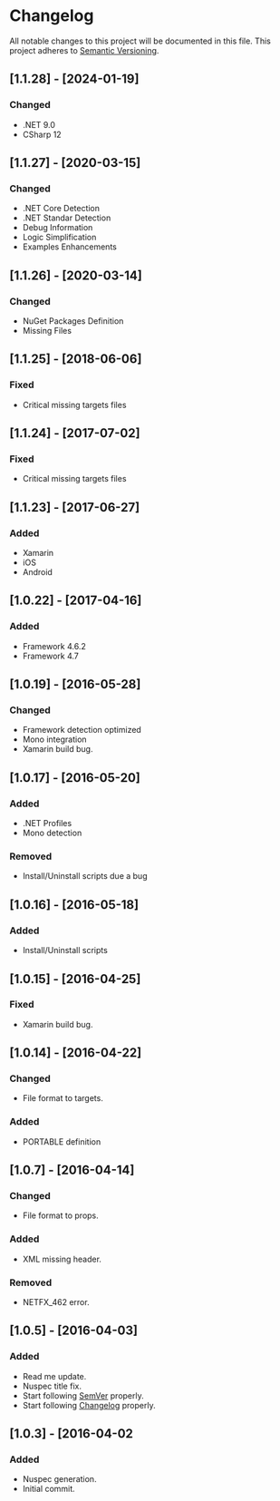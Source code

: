 # Changelog
All notable changes to this project will be documented in this file.
This project adheres to [Semantic Versioning](http://semver.org/).

## [1.1.28] - [2024-01-19]
### Changed
- .NET 9.0
- CSharp 12

## [1.1.27] - [2020-03-15]
### Changed
- .NET Core Detection
- .NET Standar Detection
- Debug Information
- Logic Simplification
- Examples Enhancements

## [1.1.26] - [2020-03-14]
### Changed
- NuGet Packages Definition
- Missing Files

## [1.1.25] - [2018-06-06]
### Fixed
- Critical missing targets files

## [1.1.24] - [2017-07-02]
### Fixed
- Critical missing targets files

## [1.1.23] - [2017-06-27]
### Added
- Xamarin
- iOS
- Android

## [1.0.22] - [2017-04-16]
### Added
- Framework 4.6.2
- Framework 4.7

## [1.0.19] - [2016-05-28]
### Changed
- Framework detection optimized
- Mono integration
- Xamarin build bug.

## [1.0.17] - [2016-05-20]
### Added
- .NET Profiles
- Mono detection

### Removed
- Install/Uninstall scripts due a bug

## [1.0.16] - [2016-05-18]
### Added
- Install/Uninstall scripts

## [1.0.15] - [2016-04-25]
### Fixed
- Xamarin build bug.

## [1.0.14] - [2016-04-22]
### Changed
- File format to targets.

### Added
- PORTABLE definition

## [1.0.7] - [2016-04-14]
### Changed
- File format to props.

### Added
- XML missing header.

### Removed
- NETFX_462 error.

## [1.0.5] - [2016-04-03]
### Added
- Read me update.
- Nuspec title fix.
- Start following [SemVer](http://semver.org) properly.
- Start following [Changelog](http://keepachangelog.com/) properly.

## [1.0.3] - [2016-04-02
### Added
- Nuspec generation.
- Initial commit.
